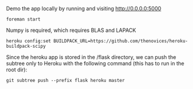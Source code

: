 Demo the app locally by running and visiting http://0.0.0.0:5000

    foreman start

Numpy is required, which requires BLAS and LAPACK
  
    heroku config:set BUILDPACK_URL=https://github.com/thenovices/heroku-buildpack-scipy

Since the heroku app is stored in the /flask directory, we can push the subtree only to Heroku with the following command (this has to run in the root dir):

    git subtree push --prefix flask heroku master


  